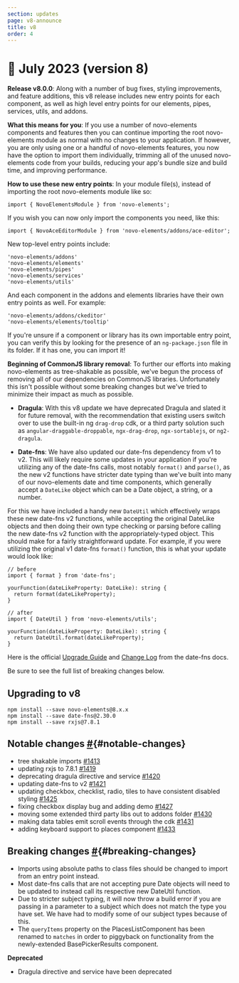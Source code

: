 ```yaml
---
section: updates
page: v8-announce
title: v8
order: 4
---
```


📢  July 2023 (version 8)
===========================

**Release v8.0.0**: Along with a number of bug fixes, styling improvements, and feature additions, this v8 release includes new entry points for each component, as well as high level entry points for our elements, pipes, services, utils, and addons.

**What this means for you**: If you use a number of novo-elements components and features then you can continue importing the root novo-elements module as normal with no changes to your application. If however, you are only using one or a handful of novo-elements features, you now have the option to import them individually, trimming all of the unused novo-elements code from your builds, reducing your app's bundle size and build time, and improving performance.

**How to use these new entry points**: In your module file(s), instead of importing the root novo-elements module like so:
```
import { NovoElementsModule } from 'novo-elements';
```
If you wish you can now only import the components you need, like this:
```
import { NovoAceEditorModule } from 'novo-elements/addons/ace-editor';
```
New top-level entry points include:
```
'novo-elements/addons'
'novo-elements/elements'
'novo-elements/pipes'
'novo-elements/services'
'novo-elements/utils'
```
And each component in the addons and elements libraries have their own entry points as well. For example:
```
'novo-elements/addons/ckeditor'
'novo-elements/elements/tooltip'
```
If you're unsure if a component or library has its own importable entry point, you can verify this by looking for the presence of an `ng-package.json` file in its folder. If it has one, you can import it!

**Beginning of CommonJS library removal**: To further our efforts into making novo-elements as tree-shakable as possible, we've begun the process of removing all of our dependencies on CommonJS libraries. Unfortunately this isn't possible without some breaking changes but we've tried to minimize their impact as much as possible.

- **Dragula**: With this v8 update we have deprecated Dragula and slated it for future removal, with the recommendation that existing users switch over to use the built-in ng `drag-drop` cdk, or a third party solution such as `angular-draggable-droppable`, `ngx-drag-drop`, `ngx-sortablejs`, or `ng2-dragula`.

- **Date-fns**: We have also updated our date-fns dependency from v1 to v2. This will likely require some updates in your application if you're utilizing any of the date-fns calls, most notably `format()` and `parse()`, as the new v2 functions have stricter date typing than we've built into many of our novo-elements date and time components, which generally accept a `DateLike` object which can be a Date object, a string, or a number.

For this we have included a handy new `DateUtil` which effectively wraps these new date-fns v2 functions, while accepting the original DateLike objects and then doing their own type checking or parsing before calling the new date-fns v2 function with the appropriately-typed object. This should make for a fairly straightforward update. For example, if you were utilizing the original v1 date-fns `format()` function, this is what your update would look like:
```
// before
import { format } from 'date-fns';

yourFunction(dateLikeProperty: DateLike): string {
  return format(dateLikeProperty);
}
```
```
// after
import { DateUtil } from 'novo-elements/utils';

yourFunction(dateLikeProperty: DateLike): string {
  return DateUtil.format(dateLikeProperty);
}
```
Here is the official [Upgrade Guide](https://date-fns.org/v2.29.2/docs/Upgrade-Guide) and [Change Log](https://date-fns.org/v2.29.2/docs/Change-Log) from the date-fns docs.

Be sure to see the full list of breaking changes below.


## Upgrading to v8

```
npm install --save novo-elements@8.x.x
npm install --save date-fns@2.30.0
npm install --save rxjs@7.8.1
```


Notable changes [#](https://bullhorn.github.io/novo-elements/docs/#/updates/v8-announce#notable-changes){#notable-changes}
--------------------------------------------------------------------

- tree shakable imports [#1413](https://github.com/bullhorn/novo-elements/pull/1413)
- updating rxjs to 7.8.1 [#1419](https://github.com/bullhorn/novo-elements/pull/1419)
- deprecating dragula directive and service [#1420](https://github.com/bullhorn/novo-elements/pull/1420)
- updating date-fns to v2 [#1421](https://github.com/bullhorn/novo-elements/pull/1421)
- updating checkbox, checklist, radio, tiles to have consistent disabled styling [#1425](https://github.com/bullhorn/novo-elements/pull/1425)
- fixing checkbox display bug and adding demo [#1427](https://github.com/bullhorn/novo-elements/pull/1427)
- moving some extended third party libs out to addons folder [#1430](https://github.com/bullhorn/novo-elements/pull/1430)
- making data tables emit scroll events through the cdk [#1431](https://github.com/bullhorn/novo-elements/pull/1431)
- adding keyboard support to places component [#1433](https://github.com/bullhorn/novo-elements/pull/1433)


Breaking changes [#](https://bullhorn.github.io/novo-elements/docs/#/updates/v8-announce#breaking-changes){#breaking-changes}
--------------------------------------------------------------------

- Imports using absolute paths to class files should be changed to import from an entry point instead.
- Most date-fns calls that are not accepting pure Date objects will need to be updated to instead call its respective new DateUtil function.
- Due to stricter subject typing, it will now throw a build error if you are passing in a parameter to a subject which does not match the type you have set. We have had to modify some of our subject types because of this.
- The `queryItems` property on the PlacesListComponent has been renamed to `matches` in order to piggyback on functionality from the newly-extended BasePickerResults component.


**Deprecated**

- Dragula directive and service have been deprecated
